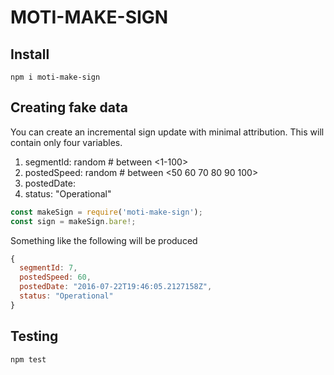 # MOTI-MAKE-SIGN

## Install
```
npm i moti-make-sign
```

## Creating fake data

You can create an incremental sign update with minimal attribution. This will contain only four variables.
1. segmentId: random # between <1-100>
1. postedSpeed: random # between <50 60 70 80 90 100>
1. postedDate: <Current time>
1. status: "Operational"

```javascript
const makeSign = require('moti-make-sign');
const sign = makeSign.bare!;
```

Something like the following will be produced
```javascript
{
  segmentId: 7,
  postedSpeed: 60,
  postedDate: "2016-07-22T19:46:05.2127158Z",
  status: "Operational"
}
```

## Testing
```
npm test
```
